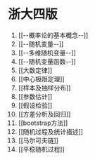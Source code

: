 # 浙大四版
1. [[--概率论的基本概念--]]
2. [[--随机变量--]]
3. [[--多维随机变量--]]
4. [[--随机变量函数--]]
5. [[大数定律]]
6. [[中心极限定理]]
7. [[样本及抽样分布]]
8. [[参数估计]]
9. [[假设检验]]
10. [[方差分析及回归]]
11. [[bootstrap方法]]
12. [[随机过程及统计描述]]
13. [[马尔可夫链]]
14. [[平稳随机过程]]
